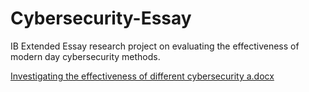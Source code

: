 # Cybersecurity-Essay
IB Extended Essay research project on evaluating the effectiveness of modern day cybersecurity methods.

[Investigating the effectiveness of different cybersecurity a.docx](https://github.com/user-attachments/files/23102966/Investigating.the.effectiveness.of.different.cybersecurity.a.docx)
